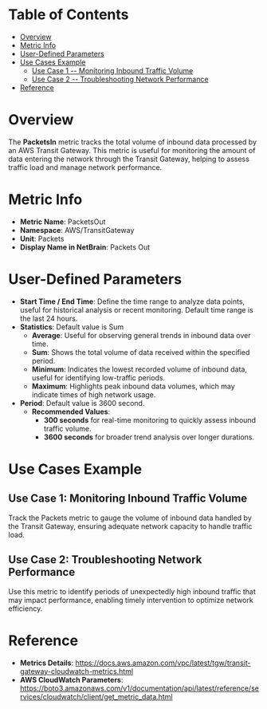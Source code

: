 # Table of Contents
- [Overview](#overview)
- [Metric Info](#metric-info)
- [User-Defined Parameters](#user-defined-parameters)
- [Use Cases Example](#example)
    - [Use Case 1 -- Monitoring Inbound Traffic Volume](#example-1) 
    - [Use Case 2 -- Troubleshooting Network Performance](#example-2)
- [Reference](#reference)

# Overview <a name="overview"></a>
The <b>PacketsIn</b> metric tracks the total volume of inbound data processed by an AWS Transit Gateway. This metric is useful for monitoring the amount of data entering the network through the Transit Gateway, helping to assess traffic load and manage network performance.



# Metric Info <a name="metric-info"></a>
* <b>Metric Name</b>: PacketsOut
* <b>Namespace</b>: AWS/TransitGateway
* <b>Unit</b>: Packets
* <b>Display Name in NetBrain</b>: Packets Out

# User-Defined Parameters <a name="user-defined-parameters"></a>
* <b>Start Time / End Time</b>: Define the time range to analyze data points, useful for historical analysis or recent monitoring. Default time range is the last 24 hours.
* <b>Statistics</b>: Default value is Sum
  * <b>Average</b>: Useful for observing general trends in inbound data over time.
  * <b>Sum</b>: Shows the total volume of data received within the specified period.
  * <b>Minimum</b>: Indicates the lowest recorded volume of inbound data, useful for identifying low-traffic periods.
  * <b>Maximum</b>: Highlights peak inbound data volumes, which may indicate times of high network usage.
* <b>Period</b>: Default value is 3600 second.
  * <b>Recommended Values</b>:
    * <b>300 seconds</b> for real-time monitoring to quickly assess inbound traffic volume.
    * <b>3600 seconds</b> for broader trend analysis over longer durations.

# Use Cases Example <a name="example"></a>
## Use Case 1: Monitoring Inbound Traffic Volume <a name="example-1"></a>
Track the Packets metric to gauge the volume of inbound data handled by the Transit Gateway, ensuring adequate network capacity to handle traffic load.

## Use Case 2: Troubleshooting Network Performance <a name="example-2"></a>
Use this metric to identify periods of unexpectedly high inbound traffic that may impact performance, enabling timely intervention to optimize network efficiency.


# Reference <a name="reference"></a>
* <b>Metrics Details</b>: https://docs.aws.amazon.com/vpc/latest/tgw/transit-gateway-cloudwatch-metrics.html
* <b>AWS CloudWatch Parameters</b>: https://boto3.amazonaws.com/v1/documentation/api/latest/reference/services/cloudwatch/client/get_metric_data.html